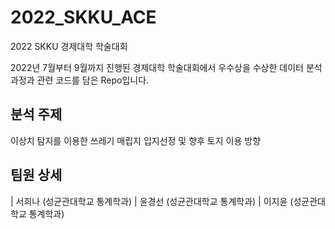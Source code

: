 # 2022_SKKU_ACE
2022 SKKU 경제대학 학술대회

2022년 7월부터 9월까지 진행된 
경제대학 학술대회에서 우수상을 수상한 데이터 분석 과정과 관련 코드를 담은 Repo입니다. 

## 분석 주제 
이상치 탐지를 이용한 쓰레기 매립지 입지선정 및 향후 토지 이용 방향

## 팀원 상세
| 서희나 (성균관대학교 통계학과)
| 윤경선 (성균관대학교 통계학과)
| 이지윤 (성균관대학교 통계학과)
